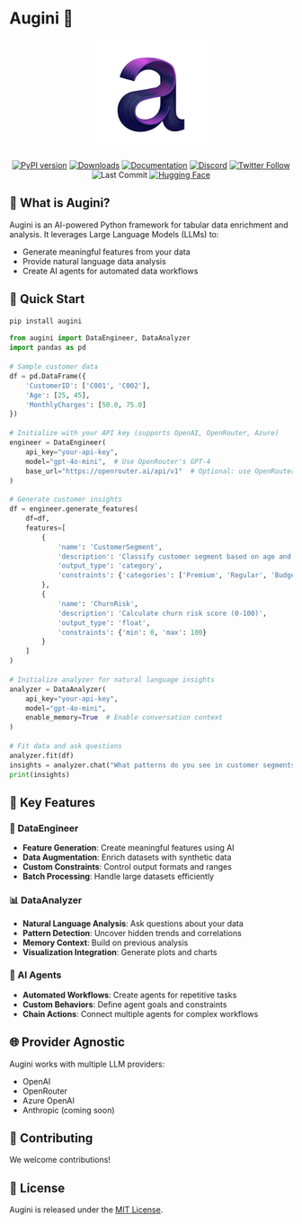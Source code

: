 # Augini 🤖

<p align="center">
  <img src="docs/assets/images/logo_augini.png" alt="augini logo" width="200"/>
</p>

<div align="center">
  
[![PyPI version](https://badge.fury.io/py/augini.svg)](https://badge.fury.io/py/augini) 
[![Downloads](https://static.pepy.tech/badge/augini)](https://pepy.tech/project/augini)
[![Documentation](https://img.shields.io/badge/docs-augini-blue)](https://tabularis-ai.github.io/augini/)
[![Discord](https://img.shields.io/discord/1310217643520819251?color=7289da&label=Discord&logo=discord&logoColor=ffffff)](https://discord.com/channels/1310217643520819251/)
[![Twitter Follow](https://img.shields.io/twitter/follow/tabularis_ai?style=social)](https://x.com/tabularis_ai)
![Last Commit](https://img.shields.io/github/last-commit/tabularis-ai/augini)
[![Hugging Face](https://img.shields.io/badge/🤗%20Hugging%20Face-white?style=for-the-badge&logo=huggingface&logoColor=black)](https://huggingface.co/tabularisai)

</div>

## 🎯 What is Augini?

Augini is an AI-powered Python framework for tabular data enrichment and analysis. It leverages Large Language Models (LLMs) to:
- Generate meaningful features from your data
- Provide natural language data analysis
- Create AI agents for automated data workflows

## 🚀 Quick Start

```bash
pip install augini
```

```python
from augini import DataEngineer, DataAnalyzer
import pandas as pd

# Sample customer data
df = pd.DataFrame({
    'CustomerID': ['C001', 'C002'],
    'Age': [25, 45],
    'MonthlyCharges': [50.0, 75.0]
})

# Initialize with your API key (supports OpenAI, OpenRouter, Azure)
engineer = DataEngineer(
    api_key="your-api-key",
    model="gpt-4o-mini",  # Use OpenRouter's GPT-4
    base_url="https://openrouter.ai/api/v1"  # Optional: use OpenRouter
)

# Generate customer insights
df = engineer.generate_features(
    df=df,
    features=[
        {
            'name': 'CustomerSegment',
            'description': 'Classify customer segment based on age and spending',
            'output_type': 'category',
            'constraints': {'categories': ['Premium', 'Regular', 'Budget']}
        },
        {
            'name': 'ChurnRisk',
            'description': 'Calculate churn risk score (0-100)',
            'output_type': 'float',
            'constraints': {'min': 0, 'max': 100}
        }
    ]
)

# Initialize analyzer for natural language insights
analyzer = DataAnalyzer(
    api_key="your-api-key",
    model="gpt-4o-mini",
    enable_memory=True  # Enable conversation context
)

# Fit data and ask questions
analyzer.fit(df)
insights = analyzer.chat("What patterns do you see in customer segments?")
print(insights)
```

## 🎁 Key Features

### 🔄 DataEngineer
- **Feature Generation**: Create meaningful features using AI
- **Data Augmentation**: Enrich datasets with synthetic data
- **Custom Constraints**: Control output formats and ranges
- **Batch Processing**: Handle large datasets efficiently

### 📊 DataAnalyzer
- **Natural Language Analysis**: Ask questions about your data
- **Pattern Detection**: Uncover hidden trends and correlations
- **Memory Context**: Build on previous analysis
- **Visualization Integration**: Generate plots and charts

### 🤖 AI Agents
- **Automated Workflows**: Create agents for repetitive tasks
- **Custom Behaviors**: Define agent goals and constraints
- **Chain Actions**: Connect multiple agents for complex workflows

## 🌐 Provider Agnostic

Augini works with multiple LLM providers:
- OpenAI
- OpenRouter
- Azure OpenAI
- Anthropic (coming soon)


## 🤝 Contributing

We welcome contributions! 

## 📜 License

Augini is released under the [MIT License](LICENSE).